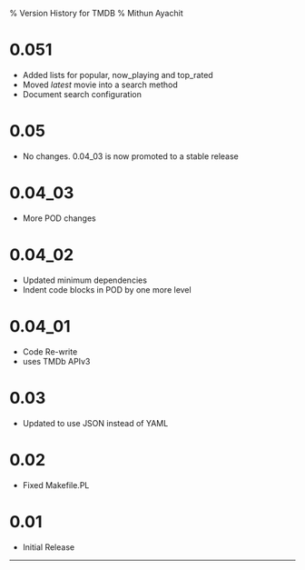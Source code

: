 % Version History for TMDB
% Mithun Ayachit

# 0.051

- Added lists for popular, now_playing and top_rated
- Moved _latest_ movie into a search method
- Document search configuration

# 0.05

- No changes. 0.04_03 is now promoted to a stable release

# 0.04_03

- More POD changes

# 0.04_02

- Updated minimum dependencies
- Indent code blocks in POD by one more level

# 0.04_01

- Code Re-write
- uses TMDb APIv3

# 0.03

- Updated to use JSON instead of YAML

# 0.02

- Fixed Makefile.PL

# 0.01

- Initial Release
	
---------------------